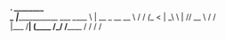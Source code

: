 ___.                     ________  
\_ |______________ ___  _\_____  \ 
 | __ \_  __ \__  \\  \/ / _(__  < 
 | \_\ \  | \// __ \\   / /       \
 |___  /__|  (____  /\_/ /______  /
     \/           \/            \/ 
